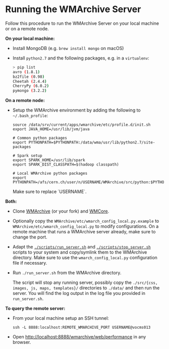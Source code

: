# Running the WMArchive Server

Follow this procedure to run the WMArchive Server on your local machine or on a remote node.

**On your local machine:**

- Install MongoDB (e.g. `brew install mongo` on macOS)
- Install `python2.7` and the following packages, e.g. in a `virtualenv`:

	```sh
	> pip list
	avro (1.8.1)
	bz2file (0.98)
	Cheetah (2.4.4)
	CherryPy (6.0.2)
	pymongo (3.2.2)
	```

**On a remote node:**

- Setup the WMArchive environment by adding the following to `~/.bash_profile`:

	```
	source /data/srv/current/apps/wmarchive/etc/profile.d/init.sh
	export JAVA_HOME=/usr/lib/jvm/java

	# Common python packages
	export PYTHONPATH=$PYTHONPATH:/data/wma/usr/lib/python2.7/site-packages

	# Spark setup
	export SPARK_HOME=/usr/lib/spark
	export SPARK_DIST_CLASSPATH=$(hadoop classpath)

  # Local WMArchive python packages
  export PYTHONPATH=/afs/cern.ch/user/n/USERNAME/WMArchive/src/python:$PYTHONPATH
	```

	Make sure to replace ´USERNAME`.

**Both:**

- Clone [WMArchive](https://github.com/dmwm/WMArchive) (or your fork) and [WMCore](https://github.com/dmwm/WMCore).
- Optionally copy the `WMArchive/etc/wmarch_config_local.py.example` to `WMArchive/etc/wmarch_config_local.py` to modify configurations. On a remote machine that runs a WMArchive server already, make sure to change the port.
- Adapt the [`./scripts/run_server.sh`](scripts/run_server.sh) and [`./scripts/stop_server.sh`](scripts/stop_server.sh) scripts to your system and copy/symlink them to the WMArchive directory. Make sure to use the `wmarch_config_local.py` configuration file if necessary.
- Run `./run_server.sh` from the WMArchive directory.

	The script will stop any running server, possibly copy the `./src/{css, images, js, maps, templates}/` directories to `./data/` and then run the server. You will find the log output in the log file you provided in `run_server.sh`.

**To query the remote server:**

- From your local machine setup an SSH tunnel:
	```
	ssh -L 8888:localhost:REMOTE_WMARCHIVE_PORT USERNAME@vocms013
	```
- Open [http://localhost:8888/wmarchive/web/performance](http://localhost:8888/wmarchive/web/performance) in any browser.
